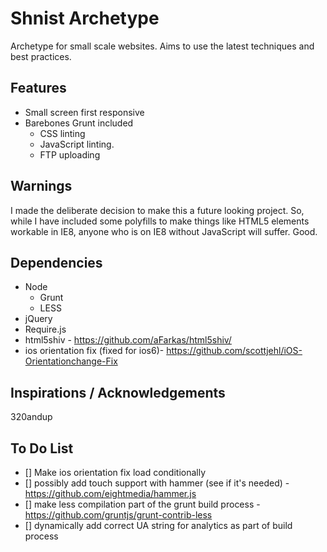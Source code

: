 # Shnist Archetype

Archetype for small scale websites. Aims to use the latest techniques and best practices.

## Features

* Small screen first responsive
* Barebones Grunt included
	* CSS linting
	* JavaScript linting.
	* FTP uploading

## Warnings

I made the deliberate decision to make this a future looking project. So, while I have included
some polyfills to make things like HTML5 elements workable in IE8, anyone who is on IE8 without
JavaScript will suffer. Good.

## Dependencies

* Node
	* Grunt
	* LESS
* jQuery
* Require.js
* html5shiv - https://github.com/aFarkas/html5shiv/
* ios orientation fix (fixed for ios6)- https://github.com/scottjehl/iOS-Orientationchange-Fix

## Inspirations / Acknowledgements

320andup


## To Do List

- [] Make ios orientation fix load conditionally
- [] possibly add touch support with hammer (see if it's needed) - https://github.com/eightmedia/hammer.js
- [] make less compilation part of the grunt build process - https://github.com/gruntjs/grunt-contrib-less
- [] dynamically add correct UA string for analytics as part of build process

